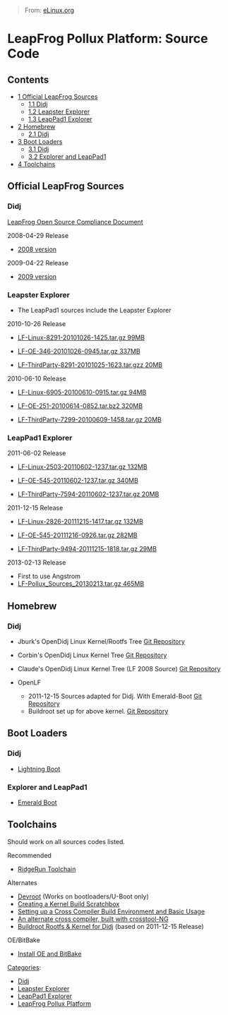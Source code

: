 > From: [eLinux.org](http://eLinux.org/LeapFrog_Pollux_Platform:_Source_Code "http://eLinux.org/LeapFrog_Pollux_Platform:_Source_Code")


# LeapFrog Pollux Platform: Source Code



## Contents

-   [1 Official LeapFrog Sources](#official-leapfrog-sources)
    -   [1.1 Didj](#didj)
    -   [1.2 Leapster Explorer](#leapster-explorer)
    -   [1.3 LeapPad1 Explorer](#leappad1-explorer)
-   [2 Homebrew](#homebrew)
    -   [2.1 Didj](#didj-2)
-   [3 Boot Loaders](#boot-loaders)
    -   [3.1 Didj](#didj-3)
    -   [3.2 Explorer and LeapPad1](#explorer-and-leappad1)
-   [4 Toolchains](#toolchains)

## Official LeapFrog Sources

### Didj

[LeapFrog Open Source Compliance
Document](http://www.leapfrog.com/etc/medialib/leapfrog/legal.Par.14642.File.dat/Additional%20Third%20Party%20Notices%20for%20LF%20Connect%20Application%20.pdf)

2008-04-29 Release

-   [2008
    version](http://medialib.leapfrog.com/didj_opensource_code/Didj-Linux-3197-20080429-1631.tar.gz)

2009-04-22 Release

-   [2009
    version](http://medialib.leapfrog.com/didj_opensource_code/Didj-Linux-4222-20090422-1236.tar.gz)



### Leapster Explorer

-   The LeapPad1 sources include the Leapster Explorer

2010-10-26 Release

-   [LF-Linux-8291-20101026-1425.tar.gz
    99MB](http://files.poxlib.org/LF-Linux-8291-20101026-1425.tar.gz)

-   [LF-OE-346-20101026-0945.tar.gz
    337MB](http://files.poxlib.org/LF-OE-346-20101026-0945.tar.gz)

-   [LF-ThirdParty-8291-20101025-1623.tar.gzz
    20MB](http://files.poxlib.org/LF-ThirdParty-8291-20101025-1623.tar.gz)


 2010-06-10 Release

-   [LF-Linux-6905-20100610-0915.tar.gz
    94MB](http://files.poxlib.org/LF-Linux-6905-20100610-0915.tar.gz)

-   [LF-OE-251-20100614-0852.tar.bz2
    320MB](http://files.poxlib.org/LF-OE-251-20100614-0852.tar.bz2)

-   [LF-ThirdParty-7299-20100609-1458.tar.gz
    20MB](http://files.poxlib.org/LF-ThirdParty-7299-20100609-1458.tar.gz)

### LeapPad1 Explorer

2011-06-02 Release

-   [LF-Linux-2503-20110602-1237.tar.gz
    132MB](http://files.poxlib.org/LeapFrog/LF-Linux-2503-20110602-1237.tar.gz)

-   [LF-OE-545-20110602-1237.tar.gz
    340MB](http://files.poxlib.org/LeapFrog/LF-OE-545-20110602-1237.tar.gz)

-   [LF-ThirdParty-7594-20110602-1237.tar.gz
    20MB](http://files.poxlib.org/LeapFrog/LF-ThirdParty-7594-20110602-1237.tar.gz)


 2011-12-15 Release

-   [LF-Linux-2826-20111215-1417.tar.gz
    132MB](http://files.poxlib.org/LeapFrog/LF-Linux-2826-20111215-1417.tar.gz)

-   [LF-OE-545-20111216-0926.tar.gz
    282MB](http://files.poxlib.org/LeapFrog/LF-OE-545-20111216-0926.tar.gz)

-   [LF-ThirdParty-9494-20111215-1818.tar.gz
    29MB](http://files.poxlib.org/LeapFrog/LF-ThirdParty-9494-20111215-1818.tar.gz)


 2013-02-13 Release

-   First to use Angstrom
-   [LF-Pollux\_Sources\_20130213.tar.gz
    465MB](http://files.poxlib.org/LeapFrog/LF-Pollux_Sources_20130213.tar.gz)

## Homebrew

### Didj

-   Jburk's OpenDidj Linux Kernel/Rootfs Tree [Git
    Repository](https://github.com/jburks/OpenDidj)

-   Corbin's OpenDidj Linux Kernel Tree [Git
    Repository](http://git.kernel.org/?p=linux/kernel/git/csimpson/linux-2.6.git;a=summary)

-   Claude's OpenDidj Linux Kernel Tree (LF 2008 Source) [Git
    Repository](http://git.berlios.de/cgi-bin/gitweb.cgi?p=opendidj;a=summary)

-   OpenLF
    -   2011-12-15 Sources adapted for Didj. With Emerald-Boot [Git
        Repository](https://github.com/jrspruitt/OpenLF-Kernel)
    -   Buildroot set up for above kernel. [Git
        Repository](https://github.com/jrspruitt/OpenLF-Buildroot)

## Boot Loaders

### Didj

-   [Lightning Boot](http://eLinux.org/Didj_Lightning_Boot "Didj Lightning Boot")

### Explorer and LeapPad1

-   [Emerald
    Boot](http://eLinux.org/Leapster_Explorer:_Emerald_Boot "Leapster Explorer: Emerald Boot")

## Toolchains

Should work on all sources codes listed.

Recommended

-   [RidgeRun
    Toolchain](http://files.poxlib.org/LeapFrog/RidgeRun-toolchain-369009.tar.bz2)

Alternates

-   [Devroot](http://code.jeffkent.net/trac/nc600/wiki/DevrootGuide)
    (Works on bootloaders/U-Boot only)
-   [Creating a Kernel Build
    Scratchbox](http://eLinux.org/Didj_Kernel_Build_Environment "Didj Kernel Build Environment")
-   [Setting up a Cross Compiler Build Environment and Basic
    Usage](http://eLinux.org/Didj_Build_Environment "Didj Build Environment")
-   [An alternate cross compiler, built with
    crosstool-NG](http://eLinux.org/Didj_crosstool-NG_Build_Environment "Didj crosstool-NG Build Environment")
-   [Buildroot Rootfs & Kernel for
    Didj](https://github.com/jrspruitt/OpenLF-Buildroot) (based on
    2011-12-15 Release)

OE/BitBake

-   [Install OE and
    BitBake](http://eLinux.org/LeapFrog_Explorers:_Install_OE_and_BitBake "LeapFrog Explorers: Install OE and BitBake")


[Categories](http://eLinux.org/Special:Categories "Special:Categories"):

-   [Didj](http://eLinux.org/Category:Didj "Category:Didj")
-   [Leapster
    Explorer](http://eLinux.org/Category:Leapster_Explorer "Category:Leapster Explorer")
-   [LeapPad1
    Explorer](http://eLinux.org/index.php?title=Category:LeapPad1_Explorer&action=edit&redlink=1 "Category:LeapPad1 Explorer (page does not exist)")
-   [LeapFrog Pollux
    Platform](http://eLinux.org/index.php?title=Category:LeapFrog_Pollux_Platform&action=edit&redlink=1 "Category:LeapFrog Pollux Platform (page does not exist)")

